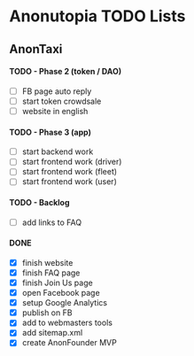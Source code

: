 # Anonutopia TODO Lists

## AnonTaxi

#### TODO - Phase 2 (token / DAO)

- [ ] FB page auto reply
- [ ] start token crowdsale
- [ ] website in english

#### TODO - Phase 3 (app)

- [ ] start backend work
- [ ] start frontend work (driver)
- [ ] start frontend work (fleet)
- [ ] start frontend work (user)

#### TODO - Backlog

- [ ] add links to FAQ

#### DONE

- [x] finish website
- [x] finish FAQ page
- [x] finish Join Us page
- [x] open Facebook page
- [x] setup Google Analytics
- [x] publish on FB
- [x] add to webmasters tools
- [x] add sitemap.xml
- [x] create AnonFounder MVP
